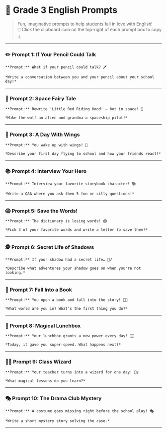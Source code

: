 # 📘 Grade 3 English Prompts

> Fun, imaginative prompts to help students fall in love with English!  
> 🖱️ Click the clipboard icon on the top-right of each prompt box to copy it.

---

### ✏️ Prompt 1: If Your Pencil Could Talk

```
**Prompt:** What if your pencil could talk? 🖊️

*Write a conversation between you and your pencil about your school day!*
```

---

### 🚀 Prompt 2: Space Fairy Tale

```
**Prompt:** Rewrite 'Little Red Riding Hood' — but in space! 🚀

*Make the wolf an alien and grandma a spaceship pilot!*
```

---

### 🪽 Prompt 3: A Day With Wings

```
**Prompt:** You wake up with wings! 🪽

*Describe your first day flying to school and how your friends react!*
```

---

### 📚 Prompt 4: Interview Your Hero

```
**Prompt:** Interview your favorite storybook character! 📚

*Write a Q&A where you ask them 5 fun or silly questions!*
```

---

### 😱 Prompt 5: Save the Words!

```
**Prompt:** The dictionary is losing words! 😱

*Pick 3 of your favorite words and write a letter to save them!*
```

---

### 🕵️ Prompt 6: Secret Life of Shadows

```
**Prompt:** If your shadow had a secret life… 🕵️‍♂️

*Describe what adventures your shadow goes on when you're not looking.*
```

---

### 📖 Prompt 7: Fall Into a Book

```
**Prompt:** You open a book and fall into the story! 📖🌀

*What world are you in? What’s the first thing you do?*
```

---

### 🧁 Prompt 8: Magical Lunchbox

```
**Prompt:** Your lunchbox grants a new power every day! 🍱✨

*Today, it gave you super-speed. What happens next?*
```

---

### 🧙‍♂️ Prompt 9: Class Wizard

```
**Prompt:** Your teacher turns into a wizard for one day! 🧙‍♀️

*What magical lessons do you learn?*
```

---

### 🎭 Prompt 10: The Drama Club Mystery

```
**Prompt:** A costume goes missing right before the school play! 🎭

*Write a short mystery story solving the case.*
```

---
